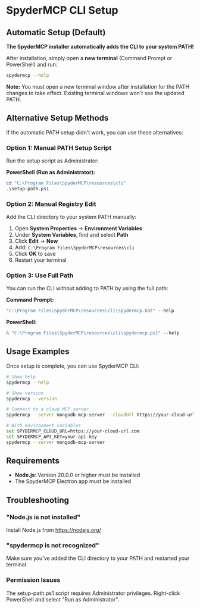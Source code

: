 # SpyderMCP CLI Setup

## Automatic Setup (Default)

**The SpyderMCP installer automatically adds the CLI to your system PATH!**

After installation, simply open a **new terminal** (Command Prompt or PowerShell) and run:

```bash
spydermcp --help
```

**Note:** You must open a new terminal window after installation for the PATH changes to take effect. Existing terminal windows won't see the updated PATH.

## Alternative Setup Methods

If the automatic PATH setup didn't work, you can use these alternatives:

### Option 1: Manual PATH Setup Script

Run the setup script as Administrator:

**PowerShell (Run as Administrator):**
```powershell
cd "C:\Program Files\SpyderMCP\resources\cli"
.\setup-path.ps1
```

### Option 2: Manual Registry Edit

Add the CLI directory to your system PATH manually:

1. Open **System Properties** → **Environment Variables**
2. Under **System Variables**, find and select **Path**
3. Click **Edit** → **New**
4. Add: `C:\Program Files\SpyderMCP\resources\cli`
5. Click **OK** to save
6. Restart your terminal

### Option 3: Use Full Path

You can run the CLI without adding to PATH by using the full path:

**Command Prompt:**
```cmd
"C:\Program Files\SpyderMCP\resources\cli\spydermcp.bat" --help
```

**PowerShell:**
```powershell
& "C:\Program Files\SpyderMCP\resources\cli\spydermcp.ps1" --help
```

## Usage Examples

Once setup is complete, you can use SpyderMCP CLI:

```bash
# Show help
spydermcp --help

# Show version
spydermcp --version

# Connect to a cloud MCP server
spydermcp --server mongodb-mcp-server --cloudUrl https://your-cloud-url.com

# With environment variables
set SPYDERMCP_CLOUD_URL=https://your-cloud-url.com
set SPYDERMCP_API_KEY=your-api-key
spydermcp --server mongodb-mcp-server
```

## Requirements

- **Node.js**: Version 20.0.0 or higher must be installed
- The SpyderMCP Electron app must be installed

## Troubleshooting

### "Node.js is not installed"
Install Node.js from https://nodejs.org/

### "spydermcp is not recognized"
Make sure you've added the CLI directory to your PATH and restarted your terminal.

### Permission Issues
The setup-path.ps1 script requires Administrator privileges. Right-click PowerShell and select "Run as Administrator".
